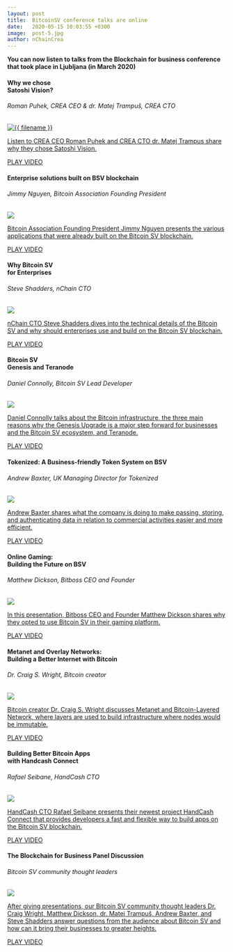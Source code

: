 ```yaml
---
layout: post
title:  BitcoinSV conference talks are online
date:   2020-05-15 10:03:55 +0300
image:  post-5.jpg
author: nChainCrea
---
```

**You can now listen to talks from the Blockchain for business conference that took place in Ljubljana (in March 2020)**

<div class="row">
<div class="post-section col-md-4">
<h4 class="grid-title">Why we chose<br>Satoshi Vision?</h4>
<h6 class="grid-name">Roman Puhek, CREA CEO & dr. Matej Trampuš, CREA CTO</h6>
<div class="content-post col-md-12">
<a href="https://www.youtube.com/watch?v=UW9tlGSZZe4&list=PLVxrroVzl2y20EyKY84G4BpoFjVRZ6ZdN" class="video-hover">
<img src="{{site.baseurl}}/assets/uploads/album2020/talk1-whywechosesatoshivision.jpg" alt="{{ filename }}">
<div class="content-overlay"></div> 
	<div class="content-details fadeIn-top">
	     <p>Listen to CREA CEO Roman Puhek and CREA CTO dr. Matej Trampus share why they chose Satoshi Vision.</p>
	     <p class="button btn btn-primary">PLAY VIDEO</p>
	</div>
</a>
</div>
</div>

<div class="post-section col-md-4">
<h4 class="grid-title">Enterprise solutions built on BSV blockchain</h4>
<h6 class="grid-name">Jimmy Nguyen, Bitcoin Association Founding President</h6>
<div class="content-post col-md-12">
<a href="https://www.youtube.com/embed/lA-40i-MDAg" class="video-hover">
<img src="{{site.baseurl}}/assets/uploads/album2020/talk2-ENTERPRISE SOLUTIONSBUILTONBSV BLOCKCHAIN.jpg">
<div class="content-overlay"></div> 
	<div class="content-details fadeIn-top">
	     <p>Bitcoin Association Founding President Jimmy Nguyen presents the various applications that were already built on the Bitcoin SV blockchain.</p>
	     <p class="button btn btn-primary">PLAY VIDEO</p>
	</div>
</a>
</div>
</div>

<div class="post-section col-md-4">
<h4 class="grid-title">Why Bitcoin SV<br>for Enterprises</h4>
<h6 class="grid-name">Steve Shadders, nChain CTO</h6>
<div class="content-post col-md-12">
<a href="https://www.youtube.com/embed/lA-40i-MDAg" class="video-hover">
<img src="{{site.baseurl}}/assets/uploads/album2020/talk3-whybitcoinsvforenterprises.jpg">
<div class="content-overlay"></div> 
	<div class="content-details fadeIn-top">
	     <p>nChain CTO Steve Shadders dives into the technical details of the Bitcoin SV and why should enterprises use and build on the Bitcoin SV blockchain.</p>
	     <p class="button btn btn-primary">PLAY VIDEO</p>
	</div>
</a>
</div>
</div>


<div class="post-section col-md-4">
<h4 class="grid-title">Bitcoin SV<br> Genesis and Teranode</h4>
<h6 class="grid-name">Daniel Connolly, Bitcoin SV Lead Developer</h6>
<div class="content-post col-md-12">
<a href="https://youtu.be/bBIBmkSAEoI" class="video-hover">
<img src="{{site.baseurl}}/assets/uploads/album2020/talk4-BitcoinSVGenesisandTeranode.jpg">
<div class="content-overlay"></div> 
	<div class="content-details fadeIn-top">
	     <p>Daniel Connolly talks about the Bitcoin infrastructure, the three main reasons why the Genesis Upgrade is a major step forward for businesses and the Bitcoin SV ecosystem, and Teranode.</p>
	     <p class="button btn btn-primary">PLAY VIDEO</p>
	</div>
</a>
</div>
</div>

<div class="post-section col-md-4">
<h4 class="grid-title">Tokenized: A Business-friendly Token System on BSV</h4>
<h6 class="grid-name">Andrew Baxter, UK Managing Director for Tokenized</h6>
<div class="content-post col-md-12">
<a href="https://youtu.be/HODnvD_x2gA" class="video-hover">
<img src="{{site.baseurl}}/assets/uploads/album2020/talk5-TokenizedABusiness-friendlyTokenSystemonBSV.jpg">
<div class="content-overlay"></div> 
	<div class="content-details fadeIn-top">
	     <p>Andrew Baxter shares what the company is doing to make passing, storing, and authenticating data in relation to commercial activities easier and more efficient.</p>
	     <p class="button btn btn-primary">PLAY VIDEO</p>
	</div>
</a>
</div>
</div>

<div class="post-section col-md-4">
<h4 class="grid-title">Online Gaming:<br>Building the Future on BSV</h4>
<h6 class="grid-name">Matthew Dickson, Bitboss CEO and Founder</h6>
<div class="content-post col-md-12">
<a href="https://youtu.be/e0eKc1YEuJw" class="video-hover">
<img src="{{site.baseurl}}/assets/uploads/album2020/talk6-OnlineGamingBuilding theFutureonBSV.jpg">
<div class="content-overlay"></div> 
	<div class="content-details fadeIn-top">
	     <p>In this presentation, Bitboss CEO and Founder Matthew Dickson shares why they opted to use Bitcoin SV in their gaming platform. 
</p>
	     <p class="button btn btn-primary">PLAY VIDEO</p>
	</div>
</a>
</div>
</div>

<div class="post-section col-md-4">
<h4 class="grid-title">Metanet and Overlay Networks:<br> Building a Better Internet with Bitcoin</h4>
<h6 class="grid-name">Dr. Craig S. Wright, Bitcoin creator</h6>
<div class="content-post col-md-12">
<a href="https://youtu.be/aFa7ajkjm1c" class="video-hover">
<img src="{{site.baseurl}}/assets/uploads/album2020/talk7-Metanet and Overlay Networks.jpg">
<div class="content-overlay"></div> 
	<div class="content-details fadeIn-top">
	     <p>Bitcoin creator Dr. Craig S. Wright discusses Metanet and Bitcoin-Layered Network, where layers are used to build infrastructure where nodes would be immutable.
</p>
	     <p class="button btn btn-primary">PLAY VIDEO</p>
	</div>
</a>
</div>
</div>

<div class="post-section col-md-4">
<h4 class="grid-title">Building Better Bitcoin Apps <br>with Handcash Connect</h4>
<h6 class="grid-name">Rafael Seibane, HandCash CTO</h6>
<div class="content-post col-md-12">
<a href="https://youtu.be/u_EGkthGBps" class="video-hover">
<img src="{{site.baseurl}}/assets/uploads/album2020/talk8-appswithhandcashconnect.jpg">
<div class="content-overlay"></div> 
	<div class="content-details fadeIn-top">
	     <p>HandCash CTO Rafael Seibane presents their newest project HandCash Connect that provides developers a fast and flexible way to build apps on the Bitcoin SV blockchain. 
</p>
	     <p class="button btn btn-primary">PLAY VIDEO</p>
	</div>
</a>
</div>
</div>


<div class="post-section col-md-4">
<h4 class="grid-title">The Blockchain for Business Panel Discussion</h4>
<h6 class="grid-name">Bitcoin SV community thought leaders</h6>
<div class="content-post col-md-12">
<a href="https://youtu.be/s0A6c5CBIcY" class="video-hover">
<img src="{{site.baseurl}}/assets/uploads/album2020/panel-blockchainforbusiness.jpg">
<div class="content-overlay"></div> 
	<div class="content-details fadeIn-top">
	     <p>After giving presentations, our Bitcoin SV community thought leaders Dr. Craig Wright, Matthew Dickson, dr. Matej Trampuš, Andrew Baxter, and Steve Shadders answer questions from the audience about Bitcoin SV and how can it bring their businesses to greater heights. 
</p>
	     <p class="button btn btn-primary">PLAY VIDEO</p>
	</div>
</a>
</div>
</div>



</div>






